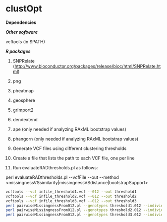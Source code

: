 # clustOpt

**Dependencies**

***Other software***

vcftools (in $PATH)

***R packages***

  1) SNPRelate (http://www.bioconductor.org/packages/release/bioc/html/SNPRelate.html)
  2) png
  3) pheatmap
  4) geosphere
  5) grImport2
  6) dendextend
  7) ape (only needed if analyzing RAxML bootstrap values)
  8) phangorn (only needed if analyzing RAxML bootstrap values)


1) Generate VCF files using different clustering thresholds
2) Create a file that lists the path to each VCF file, one per line
3) Run evaluateRADthresholds.pl as follows:

perl evaluateRADthresholds.pl --vcfFile <file> --out <outputDirectory> --method <missingnessVSsimilarity|missingnessVSdistance|bootstrapSupport>



```bash
vcftools --vcf infile_threshold1.vcf --012 --out threshold1
vcftools --vcf infile_threshold2.vcf --012 --out threshold2
vcftools --vcf infile_threshold3.vcf --012 --out threshold3
perl pairwiseMissingnessFrom012.pl --genotypes threshold1.012 --individuals threshold1.012.indv --out threshold1.missingness
perl pairwiseMissingnessFrom012.pl --genotypes threshold2.012 --individuals threshold2.012.indv --out threshold2.missingness
perl pairwiseMissingnessFrom012.pl --genotypes threshold3.012 --individuals threshold3.012.indv --out threshold3.missingness
```

